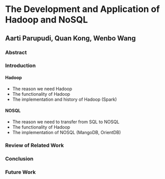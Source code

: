 # The Development and Application of Hadoop and NoSQL 

## Aarti Parupudi, Quan Kong, Wenbo Wang

### Abstract

### Introduction

#### Hadoop

* The reason we need Hadoop
* The functionality of Hadoop
* The implementation and history of Hadoop (Spark) 

#### NOSQL

* The reason we need to transfer from SQL to NOSQL
* The functionality of Hadoop
* The implementation of NOSQL (MangoDB, OrientDB)


### Review of Related Work

### Conclusion

### Future Work